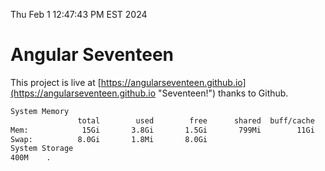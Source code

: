 Thu Feb  1 12:47:43 PM EST 2024

# Angular Seventeen


This project is live at [https://angularseventeen.github.io](https://angularseventeen.github.io "Seventeen!") thanks to Github.

```bash
System Memory
               total        used        free      shared  buff/cache   available
Mem:            15Gi       3.8Gi       1.5Gi       799Mi        11Gi        11Gi
Swap:          8.0Gi       1.8Mi       8.0Gi
System Storage
400M	.
```
